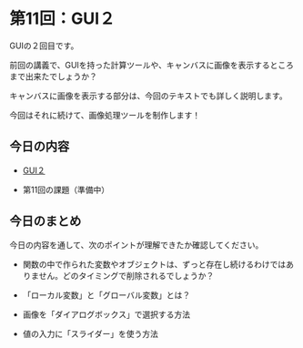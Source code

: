 # 第11回：GUI２

GUIの２回目です。

前回の講義で、GUIを持った計算ツールや、キャンバスに画像を表示するところまで出来たでしょうか？

キャンバスに画像を表示する部分は、今回のテキストでも詳しく説明します。

今回はそれに続けて、画像処理ツールを制作します！




## 今日の内容

- [GUI２](gui2/)

- 第11回の課題（準備中）



## 今日のまとめ

今日の内容を通して、次のポイントが理解できたか確認してください。

- 関数の中で作られた変数やオブジェクトは、ずっと存在し続けるわけではありません。どのタイミングで削除されるでしょうか？

- 「ローカル変数」と「グローバル変数」とは？

- 画像を「ダイアログボックス」で選択する方法

- 値の入力に「スライダー」を使う方法

